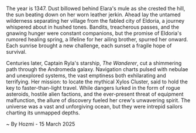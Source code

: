 
The year is 1347.  Dust billowed behind Elara's mule as she crested the hill, the sun beating down on her worn leather jerkin.  Ahead lay the untamed wilderness separating her village from the fabled city of Eldoria, a journey whispered about in hushed tones.  Bandits, treacherous passes, and the gnawing hunger were constant companions, but the promise of Eldoria's rumored healing spring, a lifeline for her ailing brother, spurred her onward.  Each sunrise brought a new challenge, each sunset a fragile hope of survival.

Centuries later, Captain Ryla's starship, *The Wanderer*, cut a shimmering path through the Andromeda galaxy.  Navigation charts pulsed with nebulae and unexplored systems, the vast emptiness both exhilarating and terrifying.  Her mission: to locate the mythical Xylos Cluster, said to hold the key to faster-than-light travel.  While dangers lurked in the form of rogue asteroids, hostile alien factions, and the ever-present threat of equipment malfunction, the allure of discovery fueled her crew's unwavering spirit.  The universe was a vast and unforgiving ocean, but they were intrepid sailors charting its unmapped depths.

~ By Hozmi - 15 March 2025
